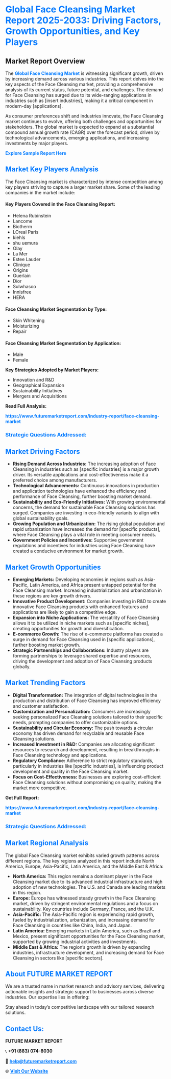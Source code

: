 <h1 style="color: #007BFF;">Global Face Cleansing Market Report 2025-2033: Driving Factors, Growth Opportunities, and Key Players</h1>

<section id="overview">
<h2>Market Report Overview</h2>
<p>The <a href="https://www.futuremarketreport.com/industry-report/face-cleansing-market" style="color: #007BFF; text-decoration: none;"><strong>Global Face Cleansing Market</strong></a> is witnessing significant growth, driven by increasing demand across various industries. This report delves into the key aspects of the Face Cleansing market, providing a comprehensive analysis of its current status, future potential, and challenges. The demand for Face Cleansing has surged due to its wide-ranging applications in industries such as [insert industries], making it a critical component in modern-day [applications].</p>
<p>As consumer preferences shift and industries innovate, the Face Cleansing market continues to evolve, offering both challenges and opportunities for stakeholders. The global market is expected to expand at a substantial compound annual growth rate (CAGR) over the forecast period, driven by technological advancements, emerging applications, and increasing investments by major players.</p>
</section>

<section id="overview">
<p><a href="https://www.futuremarketreport.com/request-sample/reportId=84951" style="color: #007BFF; text-decoration: none;"><strong>Explore Sample Report Here</strong></a></p>
</section>

<section id="key-players">
<h2 style="color: #007BFF;">Market Key Players Analysis</h2>
<p>The Face Cleansing market is characterized by intense competition among key players striving to capture a larger market share. Some of the leading companies in the market include:</p>
<h4>Key Players Covered in the Face Cleansing Report:</h4>
<ul><li>Helena Rubinstein</li><li>Lancome</li><li>Biotherm</li><li>LOreal Paris</li><li>kiehls</li><li>shu uemura</li><li>Olay</li><li>La Mer</li><li>Estee Lauder</li><li>Clinique</li><li>Origins</li><li>Guerlain</li><li>Dior</li><li>Sulwhasoo</li><li>Innisfree</li><li>HERA</li></ul>
<h4>Face Cleansing Market Segmentation by Type:</h4>
<ul><li>Skin Whitening</li><li>Moisturizing</li><li>Repair</li></ul>

<h4>Face Cleansing Market Segmentation by Application:</h4>
<ul><li>Male</li><li>Female</li></ul>
<p><strong>Key Strategies Adopted by Market Players:</strong></p>
<ul>
<li>Innovation and R&D</li>
<li>Geographical Expansion</li>
<li>Sustainability Initiatives</li>
<li>Mergers and Acquisitions</li>
</ul>
</section>

<section>
<p><strong>Read Full Analysis: </strong></p><a href="https://www.futuremarketreport.com/industry-report/face-cleansing-market" style="color: #007BFF; text-decoration: none;"><strong>https://www.futuremarketreport.com/industry-report/face-cleansing-market</strong></a>
<h3 style="color: #007BFF;">Strategic Questions Addressed:</h3>
</section>

<section id="driving-factors">
<h2 style="color: #007BFF;">Market Driving Factors</h2>
<ul>
<li><strong>Rising Demand Across Industries:</strong> The increasing adoption of Face Cleansing in industries such as [specific industries] is a major growth driver. Its versatile applications and cost-effectiveness make it a preferred choice among manufacturers.</li>
<li><strong>Technological Advancements:</strong> Continuous innovations in production and application technologies have enhanced the efficiency and performance of Face Cleansing, further boosting market demand.</li>
<li><strong>Sustainability and Eco-Friendly Initiatives:</strong> With growing environmental concerns, the demand for sustainable Face Cleansing solutions has surged. Companies are investing in eco-friendly variants to align with global sustainability goals.</li>
<li><strong>Growing Population and Urbanization:</strong> The rising global population and rapid urbanization have increased the demand for [specific products], where Face Cleansing plays a vital role in meeting consumer needs.</li>
<li><strong>Government Policies and Incentives:</strong> Supportive government regulations and incentives for industries using Face Cleansing have created a conducive environment for market growth.</li>
</ul>
</section>

<section id="growth-opportunities">
<h2 style="color: #007BFF;">Market Growth Opportunities</h2>
<ul>
<li><strong>Emerging Markets:</strong> Developing economies in regions such as Asia-Pacific, Latin America, and Africa present untapped potential for the Face Cleansing market. Increasing industrialization and urbanization in these regions are key growth drivers.</li>
<li><strong>Innovative Product Development:</strong> Companies investing in R&D to create innovative Face Cleansing products with enhanced features and applications are likely to gain a competitive edge.</li>
<li><strong>Expansion into Niche Applications:</strong> The versatility of Face Cleansing allows it to be utilized in niche markets such as [specific niches], creating opportunities for growth and diversification.</li>
<li><strong>E-commerce Growth:</strong> The rise of e-commerce platforms has created a surge in demand for Face Cleansing used in [specific applications], further boosting market growth.</li>
<li><strong>Strategic Partnerships and Collaborations:</strong> Industry players are forming partnerships to leverage shared expertise and resources, driving the development and adoption of Face Cleansing products globally.</li>
</ul>
</section>

<section id="trending-factors">
<h2 style="color: #007BFF;">Market Trending Factors</h2>
<ul>
<li><strong>Digital Transformation:</strong> The integration of digital technologies in the production and distribution of Face Cleansing has improved efficiency and customer satisfaction.</li>
<li><strong>Customization and Personalization:</strong> Consumers are increasingly seeking personalized Face Cleansing solutions tailored to their specific needs, prompting companies to offer customizable options.</li>
<li><strong>Sustainability and Circular Economy:</strong> The push towards a circular economy has driven demand for recyclable and reusable Face Cleansing solutions.</li>
<li><strong>Increased Investment in R&D:</strong> Companies are allocating significant resources to research and development, resulting in breakthroughs in Face Cleansing technology and applications.</li>
<li><strong>Regulatory Compliance:</strong> Adherence to strict regulatory standards, particularly in industries like [specific industries], is influencing product development and quality in the Face Cleansing market.</li>
<li><strong>Focus on Cost-Effectiveness:</strong> Businesses are exploring cost-efficient Face Cleansing solutions without compromising on quality, making the market more competitive.</li>
</ul>
</section>

<section>
<p><strong>Get Full Report: </strong></p><a href="https://www.futuremarketreport.com/industry-report/face-cleansing-market" style="color: #007BFF; text-decoration: none;"><strong>https://www.futuremarketreport.com/industry-report/face-cleansing-market</strong></a>
<h3 style="color: #007BFF;">Strategic Questions Addressed:</h3>
</section>


<section id="regional-analysis">
<h2 style="color: #007BFF;">Market Regional Analysis</h2>
<p>The global Face Cleansing market exhibits varied growth patterns across different regions. The key regions analyzed in this report include North America, Europe, Asia-Pacific, Latin America, and the Middle East & Africa:</p>
<ul>
<li><strong>North America:</strong> This region remains a dominant player in the Face Cleansing market due to its advanced industrial infrastructure and high adoption of new technologies. The U.S. and Canada are leading markets in this region.</li>
<li><strong>Europe:</strong> Europe has witnessed steady growth in the Face Cleansing market, driven by stringent environmental regulations and a focus on sustainability. Key countries include Germany, France, and the U.K.</li>
<li><strong>Asia-Pacific:</strong> The Asia-Pacific region is experiencing rapid growth, fueled by industrialization, urbanization, and increasing demand for Face Cleansing in countries like China, India, and Japan.</li>
<li><strong>Latin America:</strong> Emerging markets in Latin America, such as Brazil and Mexico, present significant opportunities for the Face Cleansing market, supported by growing industrial activities and investments.</li>
<li><strong>Middle East & Africa:</strong> The region’s growth is driven by expanding industries, infrastructure development, and increasing demand for Face Cleansing in sectors like [specific sectors].</li>
</ul>
</section>

<footer>
<h2 style="color: #007BFF;">About FUTURE MARKET REPORT</h2>
<p>We are a trusted name in market research and advisory services, delivering actionable insights and strategic support to businesses across diverse industries. Our expertise lies in offering:</p>

<p>Stay ahead in today’s competitive landscape with our tailored research solutions.</p>

<h2 style="color: #007BFF;">Contact Us:</h2>
<p><strong>FUTURE MARKET REPORT</strong></p>
<p>📞 <strong>+91 (883) 074-8030</strong></p>
<p>📧 <strong><a href="mailto:help@futuremarketreport.com" style="color: #007BFF;">help@futuremarketreport.com</a></strong></p>
<p>🌐 <strong><a href="https://www.futuremarketreport.com/" style="color: #007BFF;">Visit Our Website</a></strong></p>
</footer>